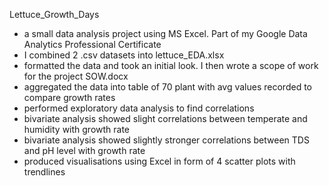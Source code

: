 Lettuce_Growth_Days
- a small data analysis project using MS Excel. Part of my Google Data Analytics Professional Certificate
- I combined 2 .csv datasets into lettuce_EDA.xlsx
- formatted the data and took an initial look. I then wrote a scope of work for the project SOW.docx
- aggregated the data into table of 70 plant with avg values recorded to compare growth rates
- performed exploratory data analysis to find correlations
- bivariate analysis showed slight correlations between temperate and humidity with growth rate
- bivariate analysis showed slightly stronger correlations between TDS and pH level with growth rate
- produced visualisations using Excel in form of 4 scatter plots with trendlines

